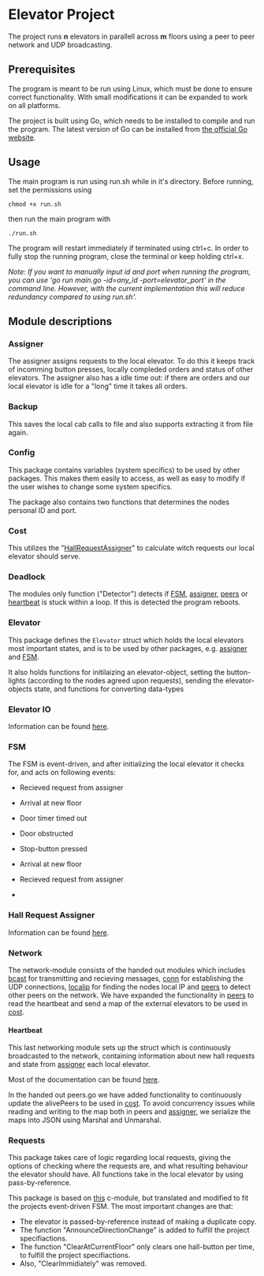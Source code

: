 # Elevator Project

The project runs **n** elevators in parallell across **m** floors using a peer to peer network and UDP broadcasting.

## Prerequisites
The program is meant to be run using Linux, which must be done to ensure correct functionality. With small modifications it can be expanded to work on all platforms. 

The project is built using Go, which needs to be installed to compile and run the program. The latest version of Go can be installed from [the official Go website](https://go.dev/dl/).

## Usage
The main program is run using run.sh while in it's directory.
Before running, set the permissions using

```
chmod +x run.sh
```

then run the main program with

```
./run.sh
```

The program will restart immediately if terminated using ctrl+c. In order to fully stop the running program, close the terminal or keep holding ctrl+x. 

*Note: If you want to manually input id and port when running the program, you can use 'go run main.go -id=any_id -port=elevator_port' in the command line. However, with the current implementation this will reduce redundancy compared to using run.sh'.*

## Module descriptions

### Assigner
The assigner assigns requests to the local elevator. To do this it keeps track of incomming button presses, locally compleded orders and status of other elevators. The assigner also has a idle time out: if there are orders and our local elevator is idle for a "long" time it takes all orders.

### Backup
This saves the local cab calls to file and also supports extracting it from file again.

### Config
This package contains variables (system specifics) to be used by other packages. This makes them easily to access, as well as easy to modify if the user wishes to change some system specifics.

The package also contains two functions that determines the nodes personal ID and port.

### Cost
This utilizes the "[HallRequestAssigner](#hall-request-assigner)" to calculate witch requests our local elevator should serve.

### Deadlock
The modules only function ("Detector") detects if [FSM](#fsm), [assigner](#assigner), [peers](#network) or [heartbeat](#heartbeat) is stuck within a loop. If this is detected the program reboots.

### Elevator
This package defines the `Elevator` struct which holds the local elevators most important states, and is to be used by other packages, e.g. [assigner](#assigner) and [FSM](#FSM).

It also holds functions for initilaizing an elevator-object, setting the button-lights (according to the nodes agreed upon requests), sending the elevator-objects state, and functions for converting data-types 

### Elevator IO
Information can be found [here](https://github.com/TTK4145/driver-go).

### FSM
The FSM is event-driven, and after initializing the local elevator it checks for, and acts on following events:
 - Recieved request from assigner
 - Arrival at new floor
 - Door timer timed out
 - Door obstructed
 - Stop-button pressed

- Arrival at new floor
- Recieved request from assigner
-

### Hall Request Assigner
Information can be found [here](https://github.com/TTK4145/Project-resources/tree/master/cost_fns/hall_request_assigner).

### Network
The network-module consists of the handed out modules which includes [bcast](#bcast) for transmitting and recieving messages, [conn](#conn) for establishing the UDP connections, [localip](#localip) for finding the nodes local IP and [peers](#peers) to detect other peers on the network. We have expanded the functionality in [peers](#peers) to read the heartbeat and send a map of the external elevators to be used in [cost](#cost). 

#### Heartbeat
This last networking module sets up the struct which is continuously broadcasted to the network, containing information about new hall requests and state from [assigner](#assigner) each local elevator. 

Most of the documentation can be found [here](https://github.com/TTK4145/Network-go).

In the handed out peers.go we have added functionality to continuously update the alivePeers to be used in [cost](#cost). To avoid concurrency issues while reading and writing to the map both in peers and [assigner](#assigner), we serialize the maps into JSON using Marshal and Unmarshal. 

### Requests
This package takes care of logic regarding local requests, giving the options of checking where the requests are, and what resulting behaviour the elevator should have. All functions take in the local elevator by using pass-by-reference.

This package is based on [this](https://github.com/TTK4145/Project-resources/blob/master/elev_algo/requests.c) c-module, but translated and modified to fit the projects event-driven FSM. 
The most important changes are that:
- The elevator is passed-by-reference instead of making a duplicate copy.
- The function "AnnounceDirectionChange" is added to fulfill the project specifiactions.
- The function "ClearAtCurrentFloor" only clears one hall-button per time, to fulfill the project specifiactions.
- Also, "ClearImmidiately" was removed.